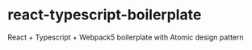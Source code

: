 # react-typescript-boilerplate
React + Typescript + Webpack5 boilerplate with Atomic design pattern
